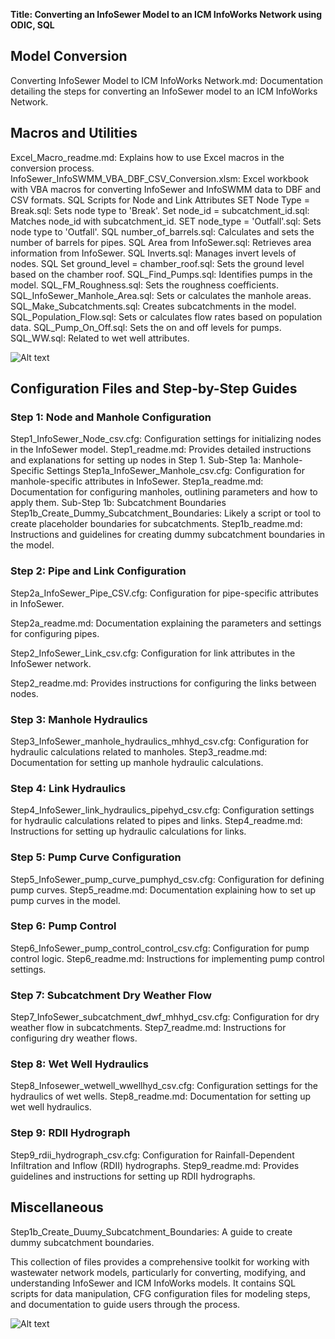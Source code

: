 **Title: Converting an InfoSewer Model to an ICM InfoWorks Network using ODIC, SQL**

## Model Conversion
Converting InfoSewer Model to ICM InfoWorks Network.md: Documentation detailing the steps for converting an InfoSewer model to an ICM InfoWorks Network.

## Macros and Utilities
Excel_Macro_readme.md: Explains how to use Excel macros in the conversion process.
InfoSewer_InfoSWMM_VBA_DBF_CSV_Conversion.xlsm: Excel workbook with VBA macros for converting InfoSewer and InfoSWMM data to DBF and CSV formats.
SQL Scripts for Node and Link Attributes
SET Node Type = Break.sql: Sets node type to 'Break'.
Set node_id = subcatchment_id.sql: Matches node_id with subcatchment_id.
SET node_type = 'Outfall'.sql: Sets node type to 'Outfall'.
SQL number_of_barrels.sql: Calculates and sets the number of barrels for pipes.
SQL Area from InfoSewer.sql: Retrieves area information from InfoSewer.
SQL Inverts.sql: Manages invert levels of nodes.
SQL Set ground_level = chamber_roof.sql: Sets the ground level based on the chamber roof.
SQL_Find_Pumps.sql: Identifies pumps in the model.
SQL_FM_Roughness.sql: Sets the roughness coefficients.
SQL_InfoSewer_Manhole_Area.sql: Sets or calculates the manhole areas.
SQL_Make_Subcatchments.sql: Creates subcatchments in the model.
SQL_Population_Flow.sql: Sets or calculates flow rates based on population data.
SQL_Pump_On_Off.sql: Sets the on and off levels for pumps.
SQL_WW.sql: Related to wet  well attributes.

![Alt text](image-5.png)

## Configuration Files and Step-by-Step Guides

### Step 1: Node and Manhole Configuration
Step1_InfoSewer_Node_csv.cfg: Configuration settings for initializing nodes in the InfoSewer model.
Step1_readme.md: Provides detailed instructions and explanations for setting up nodes in Step 1.
Sub-Step 1a: Manhole-Specific Settings
Step1a_InfoSewer_Manhole_csv.cfg: Configuration for manhole-specific attributes in InfoSewer.
Step1a_readme.md: Documentation for configuring manholes, outlining parameters and how to apply them.
Sub-Step 1b: Subcatchment Boundaries
Step1b_Create_Dummy_Subcatchment_Boundaries: Likely a script or tool to create placeholder boundaries for subcatchments.
Step1b_readme.md: Instructions and guidelines for creating dummy subcatchment boundaries in the model.

### Step 2: Pipe and Link Configuration
Step2a_InfoSewer_Pipe_CSV.cfg: Configuration for pipe-specific attributes in InfoSewer.

Step2a_readme.md: Documentation explaining the parameters and settings for configuring pipes.

Step2_InfoSewer_Link_csv.cfg: Configuration for link attributes in the InfoSewer network.

Step2_readme.md: Provides instructions for configuring the links between nodes.

### Step 3: Manhole Hydraulics
Step3_InfoSewer_manhole_hydraulics_mhhyd_csv.cfg: Configuration for hydraulic calculations related to manholes.
Step3_readme.md: Documentation for setting up manhole hydraulic calculations.

### Step 4: Link Hydraulics
Step4_InfoSewer_link_hydraulics_pipehyd_csv.cfg: Configuration settings for hydraulic calculations related to pipes and links.
Step4_readme.md: Instructions for setting up hydraulic calculations for links.

### Step 5: Pump Curve Configuration
Step5_InfoSewer_pump_curve_pumphyd_csv.cfg: Configuration for defining pump curves.
Step5_readme.md: Documentation explaining how to set up pump curves in the model.

### Step 6: Pump Control
Step6_InfoSewer_pump_control_control_csv.cfg: Configuration for pump control logic.
Step6_readme.md: Instructions for implementing pump control settings.

### Step 7: Subcatchment Dry Weather Flow
Step7_InfoSewer_subcatchment_dwf_mhhyd_csv.cfg: Configuration for dry weather flow in subcatchments.
Step7_readme.md: Instructions for configuring dry weather flows.

### Step 8: Wet Well Hydraulics
Step8_Infosewer_wetwell_wwellhyd_csv.cfg: Configuration settings for the hydraulics of wet wells.
Step8_readme.md: Documentation for setting up wet well hydraulics.

### Step 9: RDII Hydrograph
Step9_rdii_hydrograph_csv.cfg: Configuration for Rainfall-Dependent Infiltration and Inflow (RDII) hydrographs.
Step9_readme.md: Provides guidelines and instructions for setting up RDII hydrographs.

## Miscellaneous
Step1b_Create_Duumy_Subcatchment_Boundaries: A guide to create dummy subcatchment boundaries.

This collection of files provides a comprehensive toolkit for working with wastewater network models, particularly for converting, modifying, and understanding InfoSewer and ICM InfoWorks models. It contains SQL scripts for data manipulation, CFG configuration files for modeling steps, and documentation to guide users through the process.

![Alt text](image-6.png)